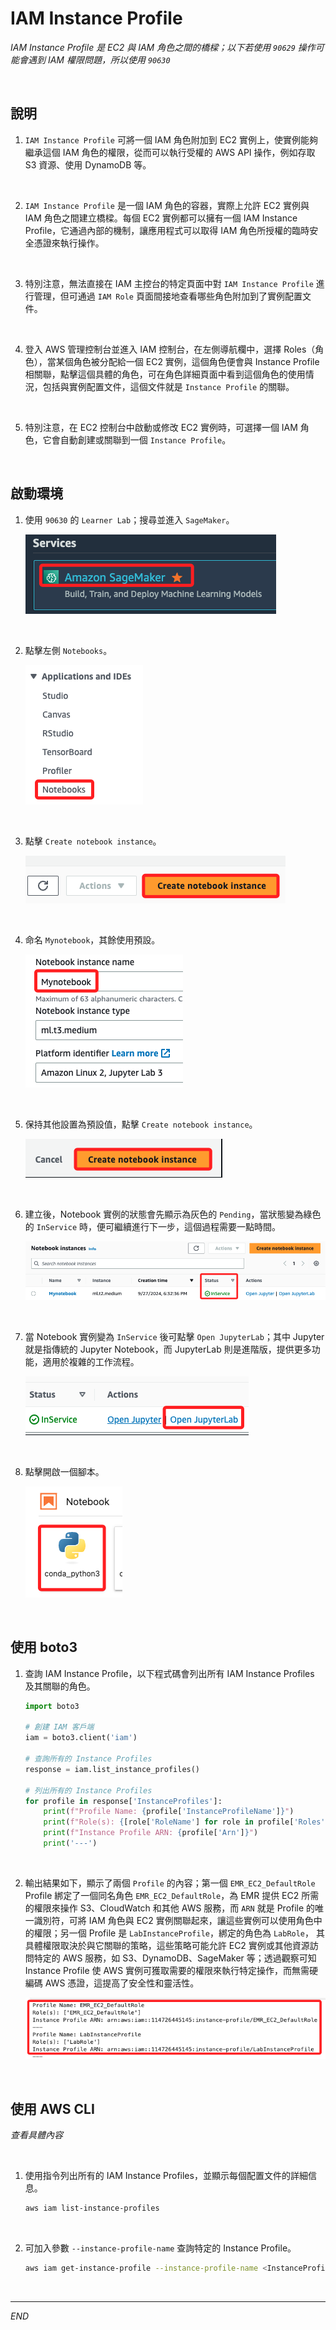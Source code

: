 # IAM Instance Profile

_IAM Instance Profile 是 EC2 與 IAM 角色之間的橋樑；以下若使用 `90629` 操作可能會遇到 IAM 權限問題，所以使用 `90630`_

<br>

## 說明

1. `IAM Instance Profile` 可將一個 IAM 角色附加到 EC2 實例上，使實例能夠繼承這個 IAM 角色的權限，從而可以執行受權的 AWS API 操作，例如存取 S3 資源、使用 DynamoDB 等。

<br>

2. `IAM Instance Profile` 是一個 IAM 角色的容器，實際上允許 EC2 實例與 IAM 角色之間建立橋樑。每個 EC2 實例都可以擁有一個 IAM Instance Profile，它通過內部的機制，讓應用程式可以取得 IAM 角色所授權的臨時安全憑證來執行操作。

<br>

3. 特別注意，無法直接在 IAM 主控台的特定頁面中對 `IAM Instance Profile` 進行管理，但可通過 `IAM Role` 頁面間接地查看哪些角色附加到了實例配置文件。

<br>

4. 登入 AWS 管理控制台並進入 IAM 控制台，在左側導航欄中，選擇 Roles（角色），當某個角色被分配給一個 EC2 實例，這個角色便會與 Instance Profile 相關聯，點擊這個具體的角色，可在角色詳細頁面中看到這個角色的使用情況，包括與實例配置文件，這個文件就是 `Instance Profile` 的關聯。

<br>

5. 特別注意，在 EC2 控制台中啟動或修改 EC2 實例時，可選擇一個 IAM 角色，它會自動創建或關聯到一個 `Instance Profile`。

<br>

## 啟動環境

1. 使用 `90630` 的 `Learner Lab`；搜尋並進入 `SageMaker`。

    ![](images/img_41.png)

<br>

2. 點擊左側 `Notebooks`。

    ![](images/img_42.png)

<br>

3. 點擊 `Create notebook instance`。

    ![](images/img_43.png)

<br>

4. 命名 `Mynotebook`，其餘使用預設。

    ![](images/img_44.png)

<br>

5. 保持其他設置為預設值，點擊 `Create notebook instance`。

    ![](images/img_46.png)

<br>

6. 建立後，Notebook 實例的狀態會先顯示為灰色的 `Pending`，當狀態變為綠色的 `InService` 時，便可繼續進行下一步，這個過程需要一點時間。

    ![](images/img_47.png)

<br>

7. 當 Notebook 實例變為 `InService` 後可點擊 `Open JupyterLab`；其中 Jupyter 就是指傳統的 Jupyter Notebook，而 JupyterLab 則是進階版，提供更多功能，適用於複雜的工作流程。

    ![](images/img_48.png)

<br>

8. 點擊開啟一個腳本。

    ![](images/img_49.png)

<br>

## 使用 boto3

1. 查詢 IAM Instance Profile，以下程式碼會列出所有 IAM Instance Profiles 及其關聯的角色。

    ```python
    import boto3

    # 創建 IAM 客戶端
    iam = boto3.client('iam')

    # 查詢所有的 Instance Profiles
    response = iam.list_instance_profiles()

    # 列出所有的 Instance Profiles
    for profile in response['InstanceProfiles']:
        print(f"Profile Name: {profile['InstanceProfileName']}")
        print(f"Role(s): {[role['RoleName'] for role in profile['Roles']]}")
        print(f"Instance Profile ARN: {profile['Arn']}")
        print('---')
    ```

<br>

2. 輸出結果如下，顯示了兩個 `Profile` 的內容；第一個 `EMR_EC2_DefaultRole`  Profile 綁定了一個同名角色 `EMR_EC2_DefaultRole`，為 EMR 提供 EC2 所需的權限來操作 S3、CloudWatch 和其他 AWS 服務，而 `ARN` 就是 Profile 的唯一識別符，可將 IAM 角色與 EC2 實例關聯起來，讓這些實例可以使用角色中的權限；另一個 Profile 是 `LabInstanceProfile`，綁定的角色為 `LabRole`， 其具體權限取決於與它關聯的策略，這些策略可能允許 EC2 實例或其他資源訪問特定的 AWS 服務，如 S3、DynamoDB、SageMaker 等；透過觀察可知 Instance Profile 使 AWS 實例可獲取需要的權限來執行特定操作，而無需硬編碼 AWS 憑證，這提高了安全性和靈活性。

    ![](images/img_50.png)

<br>

## 使用 AWS CLI

_查看具體內容_

<br>

1. 使用指令列出所有的 IAM Instance Profiles，並顯示每個配置文件的詳細信息。

    ```bash
    aws iam list-instance-profiles
    ```

<br>

2. 可加入參數 `--instance-profile-name` 查詢特定的 Instance Profile。

    ```bash
    aws iam get-instance-profile --instance-profile-name <InstanceProfileName>
    ```

<br>

___

_END_